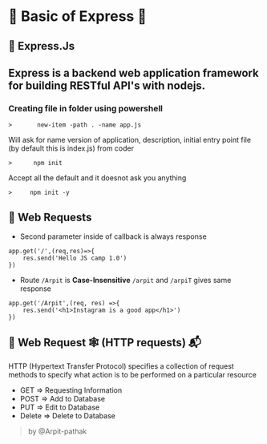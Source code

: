 # 🔰 Basic of Express 🔰

## 🔹 Express.Js

## Express is a backend web application framework for building RESTful API's with nodejs.

### Creating file in folder using powershell
```
>       new-item -path . -name app.js
```

Will ask for name version of application, description, initial entry point file (by default this is index.js) from coder
 ```
 >      npm init 
 ```  

Accept all the default and it doesnot ask you anything
``` 
>     npm init -y 
```

## 🔹 Web Requests
- Second parameter inside of callback is always response
```
app.get('/',(req,res)=>{
    res.send('Hello JS camp 1.0')
})
```
- Route `/Arpit` is **Case-Insensitive** `/arpit` and `/arpiT` gives same response
```
app.get('/Arpit',(req, res) =>{
    res.send('<h1>Instagram is a good app</h1>')
})
```

## 🔹 Web Request 🕸 (HTTP requests) 📬
HTTP (Hypertext Transfer Protocol) specifies a collection of request methods to specify what action is to be performed on a particular resource

- GET      => Requesting Information
- POST     => Add to Database
- PUT      =>  Edit to Database
- Delete  => Delete to Database

> by @Arpit-pathak